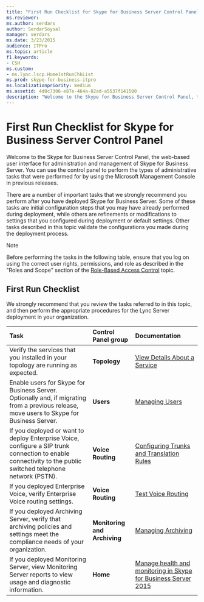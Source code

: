 ```yaml
---
title: "First Run Checklist for Skype for Business Server Control Panel"
ms.reviewer: 
ms.author: serdars
author: SerdarSoysal
manager: serdars
ms.date: 3/23/2015
audience: ITPro
ms.topic: article
f1.keywords:
- CSH
ms.custom:
- ms.lync.lscp.Home1stRunChkList
ms.prod: skype-for-business-itpro
ms.localizationpriority: medium
ms.assetid: 4d0c7306-e87e-464a-82ad-a5537f141500
description: "Welcome to the Skype for Business Server Control Panel, the web-based user interface for administration and management of Skype for Business Server. You can use the control panel to perform the types of administrative tasks that were performed for by using the Microsoft Management Console in previous releases."
---
```


# First Run Checklist for Skype for Business Server Control Panel

Welcome to the Skype for Business Server Control Panel, the web-based user interface for administration and management of Skype for Business Server. You can use the control panel to perform the types of administrative tasks that were performed for by using the Microsoft Management Console in previous releases.

There are a number of important tasks that we strongly recommend you perform after you have deployed Skype for Business Server. Some of these tasks are initial configuration steps that you may have already performed during deployment, while others are refinements or modifications to settings that you configured during deployment or default settings. Other tasks described in this topic validate the configurations you made during the deployment process.

> [!NOTE]
> Before performing the tasks in the following table, ensure that you log on using the correct user rights, permissions, and role as described in the "Roles and Scope" section of the [Role-Based Access Control](/previous-versions/office/lync-server-2013/lync-server-2013-planning-for-role-based-access-control) topic.

## First Run Checklist

We strongly recommend that you review the tasks referred to in this topic, and then perform the appropriate procedures for the Lync Server deployment in your organization.

|**Task**|**Control Panel group**|**Documentation**|
|:-----|:-----|:-----|
|Verify the services that you installed in your topology are running as expected.  <br/> |**Topology** <br/> |[View Details About a Service](/previous-versions/office/lync-server-2013/lync-server-2013-view-details-about-a-service) <br/> |
|Enable users for Skype for Business Server. Optionally and, if migrating from a previous release, move users to Skype for Business Server.  <br/> |**Users** <br/> |[Managing Users](/previous-versions/office/lync-server-2013/lync-server-2013-user-accounts-enabled-for-lync-server) <br/> |
|If you deployed or want to deploy Enterprise Voice, configure a SIP trunk connection to enable connectivity to the public switched telephone network (PSTN).  <br/> |**Voice Routing** <br/> |[Configuring Trunks and Translation Rules](/previous-versions/office/lync-server-2013/lync-server-2013-configuring-trunks) <br/> |
|If you deployed Enterprise Voice, verify Enterprise Voice routing settings.  <br/> |**Voice Routing** <br/> |[Test Voice Routing](/previous-versions/office/lync-server-2013/lync-server-2013-test-voice-routing) <br/> |
|If you deployed Archiving Server, verify that archiving policies and settings meet the compliance needs of your organization.  <br/> |**Monitoring and Archiving** <br/> |[Managing Archiving](/previous-versions/office/lync-server-2013/lync-server-2013-managing-archiving) <br/> |
|If you deployed Monitoring Server, view Monitoring Server reports to view usage and diagnostic information.  <br/> |**Home** <br/> |[Manage health and monitoring in Skype for Business Server 2015](../../manage/health-and-monitoring/health-and-monitoring.md) <br/> |